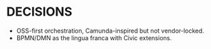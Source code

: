 # DECISIONS
- OSS-first orchestration, Camunda-inspired but not vendor-locked.
- BPMN/DMN as the lingua franca with Civic extensions.
